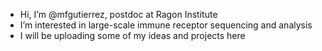 -  Hi, I’m @mfgutierrez, postdoc at Ragon Institute
-  I’m interested in large-scale immune receptor sequencing and analysis
- I will be uploading some of my ideas and projects here

<!---
mfgutierrez/mfgutierrez is a ✨ special ✨ repository because its `README.md` (this file) appears on your GitHub profile.
You can click the Preview link to take a look at your changes.
--->
